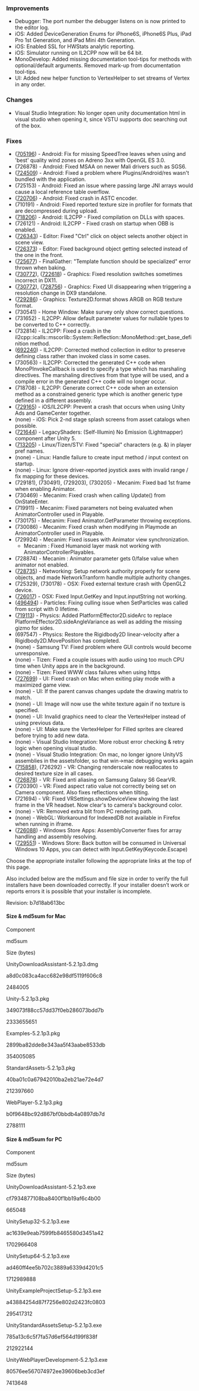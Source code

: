 ### Improvements

*   Debugger: The port number the debugger listens on is now printed to the editor log.
*   iOS: Added DeviceGeneration Enums for iPhone6S, iPhone6S Plus, iPad Pro 1st Generation, and iPad Mini 4th Generation.
*   iOS: Enabled SSL for HWStats analytic reporting.
*   iOS: Simulator running on IL2CPP now will be 64 bit.
*   MonoDevelop: Added missing documentation tool-tips for methods with optional/default arguments. Removed mark-up from documentation tool-tips.
*   UI: Added new helper function to VertexHelper to set streams of Vertex in any order.

### Changes

*   Visual Studio Integration: No longer open unity documentation html in visual studio when opening it, since VSTU supports doc searching out of the box.

### Fixes

*   ([705196](http://issuetracker.unity3d.com/issues/speedtree-windzone-speedtree-leaves-are-not-visible-on-devices-if-wind-zone-is-used-in-the-scene)) - Android: Fix for missing SpeedTree leaves when using and 'best' quality wind zones on Adreno 3xx with OpenGL ES 3.0.
*   (726878) - Android: Fixed MSAA on newer Mali drivers such as SGS6.
*   ([724509](http://issuetracker.unity3d.com/issues/android-building-fails-if-icon-and-string-resources-are-specified-in-androidmanifest)) - Android: Fixed a problem where Plugins/Android/res wasn't bundled with the application.
*   (725153) - Android: Fixed an issue where passing large JNI arrays would cause a local reference table overflow.
*   ([720706](http://issuetracker.unity3d.com/issues/editor-crashes-while-applying-rgba-astc-8x8-texture-settings)) - Android: Fixed crash in ASTC encoder.
*   (710191) - Android: Fixed reported texture size in profiler for formats that are decompressed during upload.
*   ([718206](http://issuetracker.unity3d.com/issues/android-slash-il2cpp-building-apk-fails-if-there-are-spaces-in-dll-files-in-the-projects-assets)) - Android: IL2CPP - Fixed compilation on DLLs with spaces.
*   (726121) - Android: IL2CPP - Fixed crash on startup when OBB is enabled.
*   ([726343](http://issuetracker.unity3d.com/issues/ctrl-click-on-object-selects-another-object-in-scene-view)) - Editor: Fixed "Ctrl" click on object selects another object in scene view.
*   ([726373](http://issuetracker.unity3d.com/issues/background-object-gets-selected-instead-of-the-one-in-the-front)) - Editor: Fixed background object getting selected instead of the one in the front.
*   ([725677](http://issuetracker.unity3d.com/issues/finalgather-template-function-should-be-specialized-error-thrown-when-baking)) - FinalGather: "Template function should be specialized" error thrown when baking.
*   ([730772](http://issuetracker.unity3d.com/issues/setresolution-causes-black-screen-incorrect-rendering-in-dx11-and-disappearing-ui-in-dx9)), ([722618](http://issuetracker.unity3d.com/issues/standalone-dx9-ui-disappears-when-triggering-a-resolution-change)) - Graphics: Fixed resolution switches sometimes incorrect in DX11.
*   ([730772](http://issuetracker.unity3d.com/issues/setresolution-causes-black-screen-incorrect-rendering-in-dx11-and-disappearing-ui-in-dx9)), ([728756](http://issuetracker.unity3d.com/issues/build-d3d9-canvas-stops-rendering-in-d3d9-windows-standalone)) - Graphics: Fixed UI disappearing when triggering a resolution change in DX9 standalone.
*   ([729286](http://issuetracker.unity3d.com/issues/texture2d-dot-format-shows-argb-on-rgb-texture-format)) - Graphics: Texture2D.format shows ARGB on RGB texture format.
*   (730541) - Home Window: Make survey only show correct questions.
*   (731652) - IL2CPP: Allow default parameter values for nullable types to be converted to C++ correctly.
*   (732814) - IL2CPP: Fixed a crash in the il2cpp::icalls::mscorlib::System::Reflection::MonoMethod::get\_base\_definition method.
*   ([692240](http://issuetracker.unity3d.com/issues/unity-ios-ui-sendmessage-does-not-work-with-il2cpp)) - IL2CPP: Corrected method collection in editor to preserve defining class rather than invoked class in some cases.
*   (730563) - IL2CPP: Corrected the generated C++ code when MonoPInvokeCallback is used to specify a type which has marshaling directives. The marshaling directives from that type will be used, and a compile error in the generated C++ code will no longer occur.
*   (718708) - IL2CPP: Generate correct C++ code when an extension method as a constrained generic type which is another generic type defined in a different assembly.
*   ([729165](http://issuetracker.unity3d.com/issues/ios-gamecenter-crash-in-combination-with-ads-when-using-il2cpp)) - iOS/IL2CPP: Prevent a crash that occurs when using Unity Ads and GameCenter together.
*   (none) - iOS: Pick 2-nd stage splash screens from asset catalogs when possible.
*   ([721644](http://issuetracker.unity3d.com/issues/legacyshaders-self-illumin-no-emission-lightmapper-component-after-unity-5)) - LegacyShaders: (Self-Illumin) No Emission (Lightmapper) component after Unity 5.
*   ([713205](http://issuetracker.unity3d.com/issues/linux-player-prefs-keys-cannot-contain-ampersand)) - Linux/Tizen/STV: Fixed "special" characters (e.g. &) in player pref names.
*   (none) - Linux: Handle failure to create input method / input context on startup.
*   (none) - Linux: Ignore driver-reported joystick axes with invalid range / fix mapping for these devices.
*   (729181), (730491), (729203), (730205) - Mecanim: Fixed bad 1st frame when enabling Animator.
*   (730469) - Mecanim: Fixed crash when calling Update() from OnStateEnter.
*   (719911) - Mecanim: Fixed parameters not being evaluated when AnimatorController used in Playable.
*   (730175) - Mecanim: Fixed Animator.GetParameter throwing exceptions.
*   (730086) - Mecanim: Fixed crash when modifying in Playmode an AnimatorController used in Playable.
*   (729924) - Mecanim: Fixed issues with Animator view synchronization.
    *   Mecanim : Fixed Humanoid layer mask not working with AnimatorControllerPlayables.
*   (728874) - Mecanim : Animator parameter gets 0/false value when animator not enabled.
*   ([728735](http://issuetracker.unity3d.com/issues/network-authority-problems)) - Networking: Setup network authority properly for scene objects, and made NetworkTranform handle multiple authority changes.
*   (725329), (730178) - OSX: Fixed external texture crash with OpenGL2 device.
*   ([726017](http://issuetracker.unity3d.com/issues/osx-input-dot-inputstring-does-not-work-on-mac-osx)) - OSX: Fixed Input.GetKey and Input.inputString not working.
*   ([496494](http://issuetracker.unity3d.com/issues/shuriken-is-culling-particles-when-were-using-setparticles)) - Particles: Fixing culling issue when SetParticles was called from script with 0 lifetime.
*   ([719113](http://issuetracker.unity3d.com/issues/platformeffector2d-dot-sideanglevariance-removed)) - Physics: Added PlatformEffector2D.sideArc to replace PlatformEffector2D.sideAngleVariance as well as adding the missing gizmo for sides.
*   (697547) - Physics: Restore the Rigidbody2D linear-velocity after a Rigidbody2D.MovePosition has completed.
*   (none) - Samsung TV: Fixed problem where GUI controls would become unresponsive.
*   (none) - Tizen: Fixed a couple issues with audio using too much CPU time when Unity apps are in the background.
*   (none) - Tizen: Fixed WWW class failures when using https
*   ([727699](http://issuetracker.unity3d.com/issues/crash-when-exiting-play-mode-in-gfxdeviceclient-setmaterialproperties)) - UI: Fixed crash on Mac when exiting play mode with a maximized game view.
*   (none) - UI: If the parent canvas changes update the drawing matrix to match.
*   (none) - UI: Image will now use the white texture again if no texture is specified.
*   (none) - UI: Invalid graphics need to clear the VertexHelper instead of using previous data.
*   (none) - UI: Make sure the VertexHelper for Filled sprites are cleared before trying to add new data.
*   (none) - Visual Studio Integration: More robust error checking & retry logic when opening visual studio.
*   (none) - Visual Studio Integration: On mac, no longer ignore UnityVS assemblies in the assetsfolder, so that win->mac debugging works again
*   ([715858](http://issuetracker.unity3d.com/issues/vr-rendertexture-size-keeps-its-highest-value-it-had-when-changing-renderscale)), (726292) - VR: Changing renderscale now reallocates to desired texture size in all cases.
*   ([726878](http://issuetracker.unity3d.com/issues/gearvr-apps-does-not-work-when-anti-alias-is-enabled)) - VR: Fixed anti aliasing on Samsung Galaxy S6 GearVR.
*   (720390) - VR: Fixed aspect ratio value not correctly being set on Camera component. Also fixes reflections when tilting.
*   (721694) - VR: Fixed VRSettings.showDeviceView showing the last frame in the VR headset. Now clear's to camera's background color.
*   (none) - VR: Removed extra blit from PC rendering path.
*   (none) - WebGL: Workaround for IndexedDB not available in Firefox when running in iframe.
*   ([726088](http://issuetracker.unity3d.com/issues/uwp-assembly-converter-issues)) - Windows Store Apps: AssemblyConverter fixes for array handling and assembly resolving.
*   ([729551](http://issuetracker.unity3d.com/issues/uwp-back-button-issues)) - Windows Store: Back button will be consumed in Universal Windows 10 Apps, you can detect with Input.GetKey(Keycode.Escape)

Choose the appropriate installer following the appropriate links at the top of this page.

Also included below are the md5sum and file size in order to verify the full installers have been downloaded correctly. If your installer doesn’t work or reports errors it is possible that your installer is incomplete.

Revision: b7d18ab613bc

#### Size & md5sum for Mac

Component

md5sum

Size (bytes)

UnityDownloadAssistant-5.2.1p3.dmg

a8d0c083ca4acc682e98df5119f606c8

2484005

Unity-5.2.1p3.pkg

349073f88cc57dd37f0eb286073bdd7b

2333655651

Examples-5.2.1p3.pkg

2899ba82dde8e343aa5f43aabe8533db

354005085

StandardAssets-5.2.1p3.pkg

40ba01c0a67942010ba2eb21ae72e4d7

212397660

WebPlayer-5.2.1p3.pkg

b0f9648bc92d867bf0bbdb4a0897db7d

2788111

#### Size & md5sum for PC

Component

md5sum

Size (bytes)

UnityDownloadAssistant-5.2.1p3.exe

cf7934877108ba8400f1bb19af6c4b00

665048

UnitySetup32-5.2.1p3.exe

ac1639e9eab7599fb8465580d3451a42

1702966408

UnitySetup64-5.2.1p3.exe

ad460ff4ee5b702c3889a6339d4201c5

1712989888

UnityExampleProjectSetup-5.2.1p3.exe

a43884254d87f7256e802d2423fc0803

295417312

UnityStandardAssetsSetup-5.2.1p3.exe

785a13c6c5f7fa57d6ef564d199f838f

212922144

UnityWebPlayerDevelopment-5.2.1p3.exe

80576ee567074972ee39606beb3cd3ef

7413648